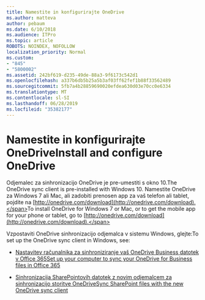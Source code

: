 ```yaml
---
title: Namestite in konfigurirajte OneDrive
ms.author: matteva
author: pebaum
ms.date: 6/10/2018
ms.audience: ITPro
ms.topic: article
ROBOTS: NOINDEX, NOFOLLOW
localization_priority: Normal
ms.custom:
- "845"
- "5800002"
ms.assetid: 242bf619-d235-49de-88a3-9f6173c542d1
ms.openlocfilehash: a337b6db5b25a5b3af03ff62fef1b88f33562489
ms.sourcegitcommit: 5fb7a4b28859690020efdea630d03e70cc0e6334
ms.translationtype: MT
ms.contentlocale: sl-SI
ms.lasthandoff: 06/28/2019
ms.locfileid: "35382177"
---
```

# <a name="install-and-configure-onedrive"></a><span data-ttu-id="ad0ce-102">Namestite in konfigurirajte OneDrive</span><span class="sxs-lookup"><span data-stu-id="ad0ce-102">Install and configure OneDrive</span></span>

<span data-ttu-id="ad0ce-103">Odjemalec za sinhronizacijo OneDrive je pre-umestiti s okno 10.</span><span class="sxs-lookup"><span data-stu-id="ad0ce-103">The OneDrive sync client is pre-installed with Windows 10.</span></span> <span data-ttu-id="ad0ce-104">Namestite OneDrive za Windows 7 ali Mac, ali zadobiti prenosen app za vaš telefon ali tablet, pojdite na [http://onedrive.com/download](http://onedrive.com/download).</span><span class="sxs-lookup"><span data-stu-id="ad0ce-104">To install OneDrive for Windows 7 or Mac, or to get the mobile app for your phone or tablet, go to [http://onedrive.com/download](http://onedrive.com/download).</span></span>
  
<span data-ttu-id="ad0ce-105">Vzpostaviti OneDrive sinhronizacijo odjemalca v sistemu Windows, glejte:</span><span class="sxs-lookup"><span data-stu-id="ad0ce-105">To set up the OneDrive sync client in Windows, see:</span></span>
  
- [<span data-ttu-id="ad0ce-106">Nastavitev računalnika za sinhroniziranje vaš OneDrive Business datotek v Office 365</span><span class="sxs-lookup"><span data-stu-id="ad0ce-106">Set up your computer to sync your OneDrive for Business files in Office 365</span></span>](https://go.microsoft.com/fwlink/?linkid=533375)

- [<span data-ttu-id="ad0ce-107">Sinhronizacija SharePointovih datotek z novim odjemalcem za sinhronizacijo storitve OneDrive</span><span class="sxs-lookup"><span data-stu-id="ad0ce-107">Sync SharePoint files with the new OneDrive sync client</span></span>](https://go.microsoft.com/fwlink/?linkid=871666)

